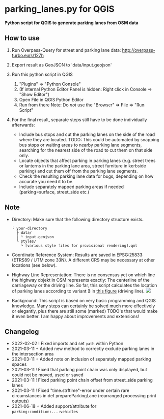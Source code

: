 # parking_lanes.py for QGIS

**Python script for QGIS to generate parking lanes from OSM data**

## How to use

1. Run Overpass-Query for street and parking lane data: http://overpass-turbo.eu/s/127h
2. Export result as GeoJSON to 'data/input.geojson'
3. Run this python script in QGIS
   1. "Plugins" => "Python Console"
   1. (If internal Python Editor Panel is hidden: Right click in Console => "Show Editor")
   1. Open File in QGIS Python Editor
   1. Run from there
      Note: Do _not_ use the "Browser" => File => "Run Script"
4. For the final result, separate steps still have to be done individually afterwards:

   - Include bus stops and cut the parking lanes on the side of the road where they are located.
     TODO: This could be automated by snapping bus stops or waiting areas to nearby parking lane segments, searching for the nearest side of the road to cut them on that side only.
   - Locate objects that affect parking in parking lanes (e.g. street trees or lanterns in the parking lane area, street furniture in kerbside parking) and cut them off from the parking lane segments.
   - Check the resulting parking lane data for bugs, depending on how accurate you need it to be.
   - Include separately mapped parking areas if needed (parking=surface, street_side etc.)

## Note

- Directory: Make sure that the following directory structure exists.

  ```
  └ your-directory
    ├ data/
    ┊ └ input.geojson
    └ styles/
      └ [various style files for provisional rendering].qml
  ```

- Coordinate Reference System: Results are saved in EPSG:25833 (ETRS89 / UTM zone 33N). A different CRS may be necessary at other locations (see below).

- Highway Line Representation: There is no consensus yet on which line the highway objekt in OSM represents exactly: The centerline of the carriageway or the driving line. So far, this script calculates the location of parking lanes according to variant B in [this figure](https://wiki.openstreetmap.org/wiki/File:Highway_representation.png) (driving line). ![](https://wiki.openstreetmap.org/wiki/File:Highway_representation.png)

- Background: This script is based on very basic programming and QGIS knowledge. Many steps can certainly be solved much more effectively or elegantly, plus there are still some (marked) TODO's that would make it even better. I am happy about improvements and extensions!

## Changelog

- 2022-02-02 ! Fixed imports and set `path` within Python
- 2021-03-11 + Added new method to correctly exclude parking lanes in the intersection area
- 2021-03-11 + Added note on inclusion of separately mapped parking spaces
- 2021-03-11 ! Fixed that parking point chain was only displayed, but could not be moved, used or saved
- 2021-03-11 ! Fixed parking point chain offset from street_side parking lanes
- 2021-03-11 ! Fixed "time.strftime"-error under certain rare circumstances in def prepareParkingLane (rearranged processing print outputs)
- 2021-06-18 + Added support/attribute for `parking:condition:...:vehicles`

